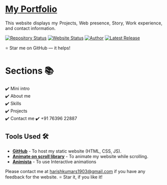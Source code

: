 # <a href="https://harishkumarsivakumar.github.io/" target="_blank">My Portfolio</a>
<p align="justify">This website displays my Projects, Web presence, Story, Work experience, and contact information.</p>

[![Repository Status](https://img.shields.io/badge/Repository%20Status-Maintained-dark%20green.svg)](https://github.com/harishkumarsivakumar/harishkumarsivakumar.github.io.git)
[![Website Status](https://img.shields.io/badge/Website%20Status-Online-green)](https://harishkumarsivakumar.github.io/)
[![Author](https://img.shields.io/badge/Author-Harishkumar%20-purple.svg)](https://www.instagram.com/harishkumar.__05/profilecard/?igsh=Y3J1aHc4dTV5M2l6)
[![Latest Release](https://img.shields.io/badge/Latest%20Release-05%20Nov%202024-yellow.svg)](https://github.com/harishkumarsivakumar/harishkumarsivakumar.github.io.git)


:star: Star me on GitHub — it helps!

# Sections 📚

✔️ Mini intro\
✔️ About me \
✔️ Skills\
✔️ Projects\
✔️ Contact me
✔️ +91 76396 22887


## Tools Used 🛠️
* [<b>GitHub</b>](https://github.com/) - To host my static website (HTML, CSS, JS).
* [<b>Animate on scroll library</b>](https://github.com/michalsnik/aos) - To animate my website while scrolling.
* [<b>Animista</b>](https://animista.net/) - To use Interactive animations


Please contact me at harishkumars1903@gmail.com if you have any feedback for the website. :star: Star it, if you like it!
